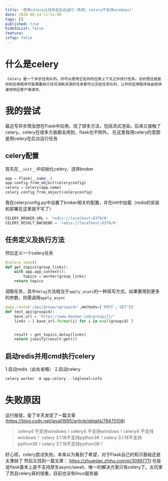 ```yaml
---
title: '使用celery让任务在后台运行（失败，celery不支持windows)'
date: 2020-08-14 11:51:00
tags: []
published: true
hideInList: false
feature: 
isTop: false
---
```

# 什么是celery
     Celery 是一个异步任务队列。你可以使用它在你的应用上下文之外执行任务。总的想法就是你的应用程序可能需要执行任何消耗资源的任务都可以交给任务队列，让你的应用程序自由和快速地响应客户端请求。

# 我的尝试
最近写异步爬虫想在Flask中应用，找了很多方法，包括流式渲染。后来又接触了celery。celery在很多方面都会用到，flask也不例外。
在这里我用celery的意图是用celery在后台运行任务

## celery配置

首先在`__init__`中初始化celery，选择broker
````python
app = Flask(__name__)
app.config.from_object(celeryconfig)
celery = Celery(app.name)
celery.config_from_object(celeryconfig)
````
我在celeryconfig.py中设置了broker相关的配置，并在init中加载（redis的安装和部署在这里就不写了）
````python
CELERY_BROKER_URL = 'redis://localhost:6379/0'
CELERY_RESULT_BACKEND = 'redis://localhost:6379/0'
````

## 任务定义及执行方法
然后定义一个celery任务
````python
@celery.task()
def get_topics(group_links):
    with app.app_context():
        topics = worker(group_links)
    return topics
````
调取任务，其中`delay`方法相当于`apply_async`的一种简写方式。如果要用到更多的参数，则需调用`apply_async`
````python
@app.route('/api/group/<groupid>',methods=['POST','GET'])
def test_api(groupid):
    base_url = 'https://www.douban.com/group/{}/'
    links = [ base_url.format(i) for i in eval(groupid) ]


    result = get_topics.delay(links)
    return jsonify(result.get())

 ````

## 启动redis并用cmd执行celery

1.启动redis（此处省略）
2.启动celery

````python
celery worker -A app.celery --loglevel=info

````



# 失败原因

运行报错，查了半天发现了一篇文章(https://blog.csdn.net/javali1995/article/details/78475108)
> 
> celery4 不支持windows！celery4 不支持windows！celery4 不支持windows！
celery 3.1.18不支持python36！celery 3.1.18不支持python36！celery 3.1.18不支持python36！


好心烦，celery尝试失败。本来以为看到了希望，对于Flask自己的知识基础还是太薄弱了
然后又找到一篇文章：
https://zhuanlan.zhihu.com/p/30897711
也是说flask基本上是不支持原生async/await，唯一的解决方案只有celery了。太坑爹了而且celery真的很重。目前也没有linux服务器
